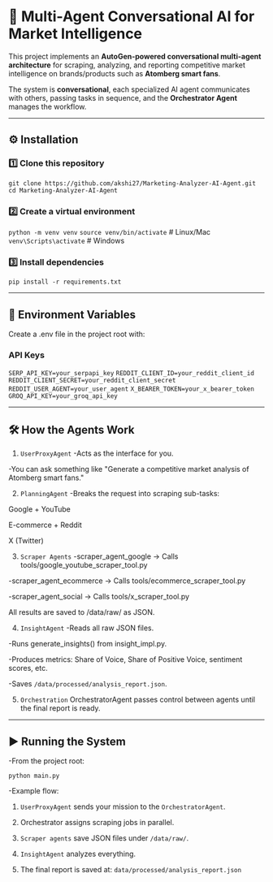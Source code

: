 # 🧠 Multi-Agent Conversational AI for Market Intelligence

This project implements an **AutoGen-powered conversational multi-agent architecture** for scraping, analyzing, and reporting competitive market intelligence on brands/products such as **Atomberg smart fans**.

The system is **conversational**, each specialized AI agent communicates with others, passing tasks in sequence, and the **Orchestrator Agent** manages the workflow.

---

## ⚙️ Installation

### 1️⃣ Clone this repository

`git clone https://github.com/akshi27/Marketing-Analyzer-AI-Agent.git`
`cd Marketing-Analyzer-AI-Agent`

### 2️⃣ Create a virtual environment

`python -m venv venv`
`source venv/bin/activate`  # Linux/Mac
`venv\Scripts\activate`    # Windows

### 3️⃣ Install dependencies

`pip install -r requirements.txt`

---

## 🔑 Environment Variables
Create a .env file in the project root with:

### API Keys

`SERP_API_KEY=your_serpapi_key`
`REDDIT_CLIENT_ID=your_reddit_client_id`
`REDDIT_CLIENT_SECRET=your_reddit_client_secret`
`REDDIT_USER_AGENT=your_user_agent`
`X_BEARER_TOKEN=your_x_bearer_token`
`GROQ_API_KEY=your_groq_api_key`

---

## 🛠 How the Agents Work

1. `UserProxyAgent`
-Acts as the interface for you.

-You can ask something like "Generate a competitive market analysis of Atomberg smart fans."

2. `PlanningAgent`
-Breaks the request into scraping sub-tasks:

Google + YouTube

E-commerce + Reddit

X (Twitter)

3. `Scraper Agents`
-scraper_agent_google → Calls tools/google_youtube_scraper_tool.py

-scraper_agent_ecommerce → Calls tools/ecommerce_scraper_tool.py

-scraper_agent_social → Calls tools/x_scraper_tool.py

 All results are saved to /data/raw/ as JSON.

4. `InsightAgent`
-Reads all raw JSON files.

-Runs generate_insights() from insight_impl.py.

-Produces metrics: Share of Voice, Share of Positive Voice, sentiment scores, etc.

-Saves `/data/processed/analysis_report.json`.

5. `Orchestration`
OrchestratorAgent passes control between agents until the final report is ready.

---

## ▶️ Running the System
-From the project root:

`python main.py`

-Example flow:

1. `UserProxyAgent` sends your mission to the `OrchestratorAgent`.

2. Orchestrator assigns scraping jobs in parallel.

3. `Scraper agents` save JSON files under `/data/raw/`.

4. `InsightAgent` analyzes everything.

5. The final report is saved at: `data/processed/analysis_report.json`
